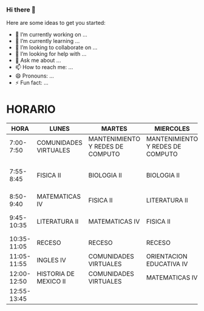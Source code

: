 ### Hi there 👋



Here are some ideas to get you started:

- 🔭 I’m currently working on ...
- 🌱 I’m currently learning ...
- 👯 I’m looking to collaborate on ...
- 🤔 I’m looking for help with ...
- 💬 Ask me about ...
- 📫 How to reach me: ...
- 😄 Pronouns: ...
- ⚡ Fun fact: ...


# HORARIO

| HORA        | LUNES                 | MARTES                           | MIERCOLES                        | JUEVES                                             | VIERNES                          |
|-------------|-----------------------|----------------------------------|----------------------------------|----------------------------------------------------|----------------------------------|
| 7:00-7:50   | COMUNIDADES VIRTUALES | MANTENIMIENTO Y REDES DE COMPUTO | MANTENIMIENTO Y REDES DE COMPUTO | FISICA II                                          | MANTENIMIENTO Y REDES DE COMPUTO |
| 7:55-8:45   | FISICA II             | BIOLOGIA II                      | BIOLOGIA II                      | ACITIVIDADES FISICAS , DEPORTIVAS Y RECREATIVAS IV | BIOLOGIA II                      |
| 8:50-9:40   | MATEMATICAS IV        | FISICA II                        | LITERATURA II                    | MATEMATICAS IV                                     | MATEMATICAS IV                   |
| 9:45-10:35  | LITERATURA II         | MATEMATICAS IV                   | FISICA II                        | MANTENIMIENTO Y REDES DE COMPUTO                   | FISICA II                        |
| 10:35-11:05 |         RECESO        |              RECESO              |              RECESO              |                       RECESO                       |              RECESO              |
| 11:05-11:55 | INGLES IV             | COMUNIDADES VIRTUALES            | ORIENTACION EDUCATIVA IV         | INGLES IV                                          | HISTORIA DE MEXICO II            |
| 12:00-12:50 | HISTORIA DE MEXICO II | COMUNIDADES VIRTUALES            | MATEMATICAS IV                   | HISTORIA DE MEXICO II                              | LITERATURA II                    |
| 12:55-13:45 |                       |                                  |                                  | BIOLOGIA II                                        | INGLES IV                        |
